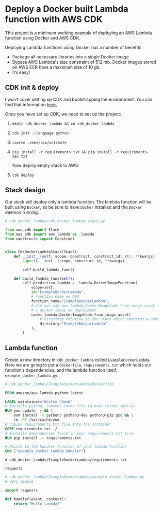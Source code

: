 # Deploy a Docker built Lambda function with AWS CDK

This project is a minimum working example of deploying an AWS Lambda function using Docker and AWS CDK.

Deploying Lambda functions using Docker has a number of benefits

- Package all necessary libraries into a single Docker image
- Bypass AWS Lambda's size constraint of 512 mb. Docker images stored on AWS ECR have a maximum size of 10 gb.
- It’s easy!

## CDK init & deploy

I won’t cover setting up CDK and bootstrapping the environment. You can find that information [here.](https://docs.aws.amazon.com/cdk/v2/guide/getting_started.html)

Once you have set up CDK, we need to set up the project:

1. `mkdir cdk_docker_lambda && cd cdk_docker_lambda`

2. `cdk init --language python`

3. `source .venv/bin/activate`

4. `pip install -r requirements.txt && pip install -r requirements-dev.txt`

    Now deploy empty stack to AWS:

5. `cdk deploy`

## Stack design

Our stack will deploy only a lambda function. The lambda function will be built using `Docker`, so be sure to have `Docker` installed and the `Docker` daemon running.

```python
# cdk_docker_lambda/cdk_docker_lambda_stack.py

from aws_cdk import Stack
from aws_cdk import aws_lambda as _lambda
from constructs import Construct


class CdkDockerLambdaStack(Stack):
    def __init__(self, scope: Construct, construct_id: str, **kwargs) -> None:
        super().__init__(scope, construct_id, **kwargs)

        self.build_lambda_func()

    def build_lambda_func(self):
        self.prediction_lambda = _lambda.DockerImageFunction(
            scope=self,
            id="ExampleDockerLambda",
            # Function name on AWS
            function_name="ExampleDockerLambda",
            # Use aws_cdk.aws_lambda.DockerImageCode.from_image_asset to build
            # a docker image on deployment
            code=_lambda.DockerImageCode.from_image_asset(
                # Directory relative to the stack which contains a Dockerfile
                directory="ExampleDockerLambda"
            ),
        )

```

## Lambda function

Create a new directory in `cdk_docker_lambda` called `ExampleDockerLambda`. Here we are going to put a `Dockerfile`, `requirements.txt` which holds our function’s dependencies, and the lambda function itself, `example_docker_lambda.py`:

```dockerfile
# cdk_docker_lambda/ExampleDockerLambda/Dockerfile

FROM amazon/aws-lambda-python:latest

LABEL maintainer="Wesley Cheek"
# Installs python, removes cache file to make things smaller
RUN yum update -y && \
    yum install -y python3 python3-dev python3-pip gcc && \
    rm -Rf /var/cache/yum
# Copies requirements.txt file into the container
COPY requirements.txt ./
# Installs dependencies found in your requirements.txt file
RUN pip install -r requirements.txt

# Points to the handler function of your lambda function
CMD ["example_docker_lambda.handler"]
```

```
# cdk_docker_lambda/ExampleDockerLambda/requirements.txt

requests
```

```python
# cdk_docker_lambda/ExampleDockerLambda/example_docker_lambda.py
# Very simple

import requests

def handler(event, context):
    return "Hello Lambda!"

```



